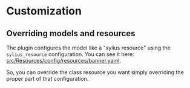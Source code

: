 # Customization

## Overriding models and resources

The plugin configures the model like a "sylius resource" using the `sylius_resource` configuration.
You can see it here: [src/Resources/config/resources/banner.yaml](https://github.com/odiseoteam/SyliusBannerPlugin/blob/master/src/Resources/config/resources/banner.yaml).

So, you can override the class resource you want simply overriding the proper part of that configuration.
